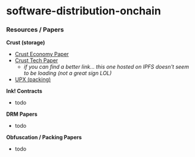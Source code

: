# software-distribution-onchain

### Resources / Papers
**Crust (storage)**
- [Crust Economy Paper](https://crust.network/download/ecowhitepaper_en.pdf)
- [Crust Tech Paper](https://ipfsgw.live/ipfs/QmP9WqDYhreSuv5KJWzWVKZXJ4hc7y9fUdwC4u23SmqL6t)
    - *if you can find a better link... this one hosted on IPFS doesn't seem to be loading (not a great sign LOL)*
- [UPX (packing)](https://github.com/upx/upx?tab=readme-ov-file)

**Ink! Contracts**
- todo

**DRM Papers**
- todo

**Obfuscation / Packing Papers**
- todo